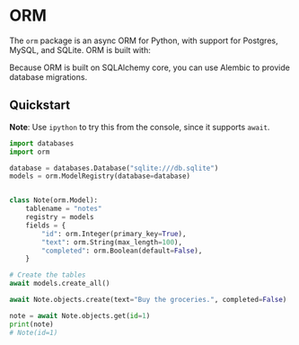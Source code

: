 # ORM

The `orm` package is an async ORM for Python, with support for Postgres,
MySQL, and SQLite. ORM is built with:

Because ORM is built on SQLAlchemy core, you can use Alembic to provide
database migrations.

## Quickstart

**Note**: Use `ipython` to try this from the console, since it supports `await`.

```python
import databases
import orm

database = databases.Database("sqlite:///db.sqlite")
models = orm.ModelRegistry(database=database)


class Note(orm.Model):
    tablename = "notes"
    registry = models
    fields = {
        "id": orm.Integer(primary_key=True),
        "text": orm.String(max_length=100),
        "completed": orm.Boolean(default=False),
    }

# Create the tables
await models.create_all()

await Note.objects.create(text="Buy the groceries.", completed=False)

note = await Note.objects.get(id=1)
print(note)
# Note(id=1)
```
